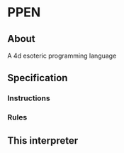 # PPEN
## About

A 4d esoteric programming language

## Specification

### Instructions

### Rules

## This interpreter